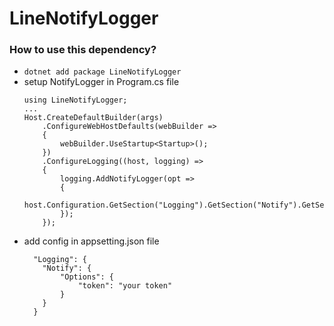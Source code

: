 # LineNotifyLogger

### How to use this dependency?
- `dotnet add package LineNotifyLogger`
- setup NotifyLogger in Program.cs file
  ```
  using LineNotifyLogger;
  ...
  Host.CreateDefaultBuilder(args)
      .ConfigureWebHostDefaults(webBuilder =>
      {
          webBuilder.UseStartup<Startup>();
      })
      .ConfigureLogging((host, logging) =>
      {
          logging.AddNotifyLogger(opt =>
          {
              host.Configuration.GetSection("Logging").GetSection("Notify").GetSection("Options").Bind(opt);
          });
      });
  ```
- add config in appsetting.json file
  ```
    "Logging": {
      "Notify": {
          "Options": {
              "token": "your token"
          }
      }
    }
  ```
